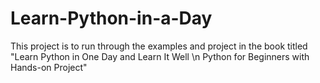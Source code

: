 # Learn-Python-in-a-Day

This project is to run through the examples and project in the book titled "Learn Python in One Day and Learn It Well \n
Python for Beginners with Hands-on Project"